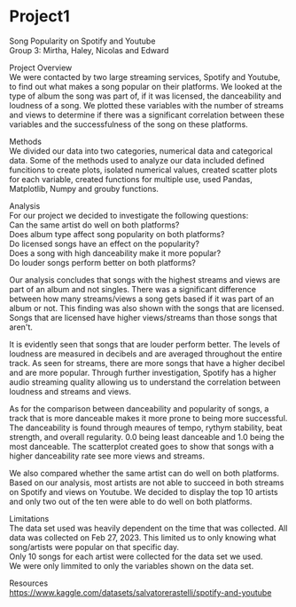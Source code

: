 # Project1
Song Popularity on Spotify and Youtube  
Group 3: Mirtha, Haley, Nicolas and Edward  

Project Overview  
We were contacted by two large streaming services, Spotify and Youtube, to find out what makes a song popular on their platforms. We looked at the type of album the song was part of, if it was licensed, the danceability and loudness of a song. We plotted these variables with the number of streams and views to determine if there was a significant correlation between these variables and the successfulness of the song on these platforms.  

Methods  
We divided our data into two categories, numerical data and categorical data. Some of the methods used to analyze our data included defined funcitions to create plots, isolated numerical values, created scatter plots for each variable, created functions for multiple use, used Pandas, Matplotlib, Numpy and grouby functions.

Analysis  
For our project we decided to investigate the following questions:  
  Can the same artist do well on both platforms?  
  Does album type affect song popularity on both platforms?  
  Do licensed songs have an effect on the popularity?  
  Does a song with high danceability make it more popular?  
  Do louder songs perform better on both platforms?  
  
Our analysis concludes that songs with the highest streams and views are part of an album and not singles. There was a significant difference between how many streams/views a song gets based if it was part of an album or not. This finding was also shown with the songs that are licensed. Songs that are licensed have higher views/streams than those songs that aren't. 

It is evidently seen that songs that are louder perform better. The levels of loudness are measured in decibels and are averaged throughout the entire track. As seen for streams, there are more songs that have a higher decibel and are more popular. Through further investigation, Spotify has a higher audio streaming quality allowing us to understand the correlation between loudness and streams and views.

As for the comparison between danceability and popularity of songs, a track that is more danceable makes it more prone to being more successful. The danceability is found through meaures of tempo, rythym stability, beat strength, and overall regularity. 0.0 being least danceable and 1.0 being the most danceable. The scatterplot created goes to show that songs with a higher danceability rate see more views and streams.

We also compared whether the same artist can do well on both platforms. Based on our analysis, most artists are not able to succeed in both streams on Spotify and views on Youtube. We decided to display the top 10 artists and only two out of the ten were able to do well on both platforms. 

Limitations  
The data set used was heavily dependent on the time that was collected. All data was collected on Feb 27, 2023. This limited us to only knowing what song/artists were popular on that specific day.  
Only 10 songs for each artist were collected for the data set we used.   
We were only limmited to only the variables shown on the data set.  

Resources  
https://www.kaggle.com/datasets/salvatorerastelli/spotify-and-youtube
